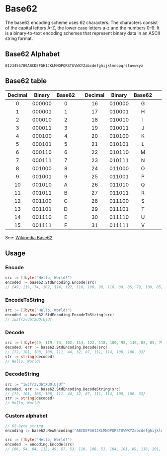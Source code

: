 # Base62

The base62 encoding scheme uses 62 characters. The characters consist of the capital letters A-Z, the lower case letters a-z and the numbers 0–9. It is a binary-to-text encoding schemes that represent binary data in an ASCII string format.

## Base62 Alphabet

```
0123456789ABCDEFGHIJKLMNOPQRSTUVWXYZabcdefghijklmnopqrstuvwxyz
```

## Base62 table

|Decimal|Binary|Base62| |Decimal|Binary|Base62| |Decimal|Binary|Base62| |Decimal|Binary|Base62|
|:---:|:---:|:---:|:---:|:---:|:---:|:---:|:---:|:---:|:---:|:---:|:---:|:---:|:---:|:---:|
|0|000000|0| |16|010000|G| |32|100000|W| |48|110000|m|
|1|000001|1| |17|010001|H| |33|100001|X| |49|110001|n|
|2|000010|2| |18|010010|I| |34|100010|Y| |50|110010|o|
|3|000011|3| |19|010011|J| |35|100011|Z| |51|110011|p|
|4|000100|4| |20|010100|K| |36|100100|a| |52|110100|q|
|5|000101|5| |21|010101|L| |37|100101|b| |53|110101|r|
|6|000110|6| |22|010110|M| |38|100110|c| |54|110110|s|
|7|000111|7| |23|010111|N| |39|100111|d| |55|110111|t|
|8|001000|8| |24|011000|O| |40|101000|e| |56|111000|u|
|9|001001|9| |25|011001|P| |41|101001|f| |57|111001|v|
|10|001010|A| |26|011010|Q| |42|101010|g| |58|111010|w|
|11|001011|B| |27|011011|R| |43|101011|h| |59|111011|x|
|12|001100|C| |28|011100|S| |44|101100|i| |60|111100|y|
|13|001101|D| |29|011101|T| |45|101101|j| |61|111101|z|
|14|001110|E| |30|011110|U| |46|101110|k| |  |     |  |
|15|001111|F| |31|011111|V| |47|101111|l| |  |     |  |

See: [Wikipedia Base62](https://en.wikipedia.org/wiki/Base62)

## Usage

### Encode

```go
src := []byte("Hello, World!")
encoded := base62.StdEncoding.Encode(src)
// {49, 119, 74, 102, 114, 122, 118, 100, 98, 116, 88, 85, 79, 108, 85, 106, 85, 102}
```

### EncodeToString

```go
src := []byte("Hello, World!")
encoded := base62.StdEncoding.EncodeToString(src)
// 1wJfrzvdbtXUOlUjUf
```

### Decode

```go
src := []byte{49, 119, 74, 102, 114, 122, 118, 100, 98, 116, 88, 85, 79, 108, 85, 106, 85, 102}
decoded, err := base62.StdEncoding.Decode(src)
// {72, 101, 108, 108, 111, 44, 32, 87, 111, 114, 108, 100, 33}
str := string(decoded)
// Hello, World!
```

### DecodeString

```go
src := "1wJfrzvdbtXUOlUjUf"
decoded, err := base62.StdEncoding.DecodeString(src)
// {72, 101, 108, 108, 111, 44, 32, 87, 111, 114, 108, 100, 33}
str := string(decoded)
// Hello, World!
```

### Custom alphabet

```go
// 62-byte string
encoding := base62.NewEncoding("ABCDEFGHIJKLMNOPQRSTUVWXYZabcdefghijklmnopqrstuvwxyz0123456789")

src := []byte("Hello, World!")
encoded := encoding.Encode(src)
// {66, 54, 84, 112, 49, 57, 53, 110, 108, 51, 104, 101, 89, 118, 101, 116, 101, 112}
```